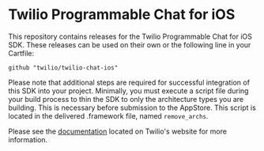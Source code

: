 # Twilio Programmable Chat for iOS

This repository contains releases for the Twilio Programmable Chat for iOS SDK.  These releases can be used on their own or the following line in your Cartfile:

    github "twilio/twilio-chat-ios"

Please note that additional steps are required for successful integration of this SDK into your project.  Minimally, you must execute a script file during your build process to thin the SDK to only the architecture types you are building.  This is necessary before submission to the AppStore.  This script is located in the delivered .framework file, named `remove_archs`.

Please see the [documentation](https://www.twilio.com/docs/api/chat/sdks#carthage-integration "Twilio Programmable Chat for iOS") located on Twilio's website for more information.
